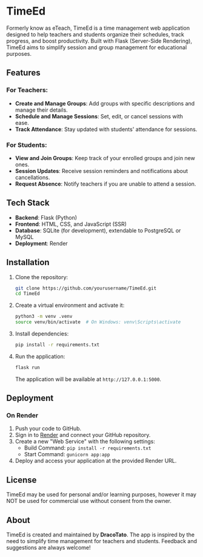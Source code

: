 # TimeEd

Formerly know as eTeach, TimeEd is a time management web application designed to help teachers and students organize their schedules, track progress, and boost productivity. Built with Flask (Server-Side Rendering), TimeEd aims to simplify session and group management for educational purposes.


## Features

### For Teachers:
- **Create and Manage Groups**: Add groups with specific descriptions and manage their details.
- **Schedule and Manage Sessions**: Set, edit, or cancel sessions with ease.
- **Track Attendance**: Stay updated with students' attendance for sessions.

### For Students:
- **View and Join Groups**: Keep track of your enrolled groups and join new ones.
- **Session Updates**: Receive session reminders and notifications about cancellations.
- **Request Absence**: Notify teachers if you are unable to attend a session.


## Tech Stack

- **Backend**: Flask (Python)
- **Frontend**: HTML, CSS, and JavaScript (SSR)
- **Database**: SQLite (for development), extendable to PostgreSQL or MySQL
- **Deployment**: Render


## Installation

1. Clone the repository:
   ```bash
   git clone https://github.com/yourusername/TimeEd.git
   cd TimeEd
   ```

2. Create a virtual environment and activate it:
   ```bash
   python3 -m venv .venv
   source venv/bin/activate  # On Windows: venv\Scripts\activate
   ```

3. Install dependencies:
   ```bash
   pip install -r requirements.txt
   ```

4. Run the application:
   ```bash
   flask run
   ```
   The application will be available at `http://127.0.0.1:5000`.


## Deployment

### On Render
1. Push your code to GitHub.
2. Sign in to [Render](https://render.com) and connect your GitHub repository.
3. Create a new "Web Service" with the following settings:
   - Build Command: `pip install -r requirements.txt`
   - Start Command: `gunicorn app:app`
4. Deploy and access your application at the provided Render URL.


## License

TimeEd may be used for personal and/or learning purposes, however it may NOT be used for commercial use without consent from the owner.


## About

TimeEd is created and maintained by **DracoTato**. The app is inspired by the need to simplify time management for teachers and students. Feedback and suggestions are always welcome!